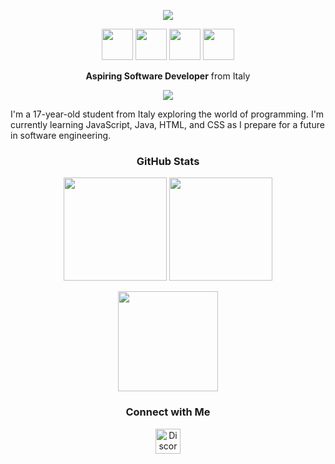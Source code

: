 <p align="center">
  <img src="https://capsule-render.vercel.app/api?text=Hi,%20I'm%20Federico&animation=fadeIn&type=waving&color=0:4b0082,100:8a2be2&height=120&fontColor=ffffff" />
</p>

<p align="center">
  <img src="https://cdn.jsdelivr.net/gh/devicons/devicon/icons/html5/html5-original.svg" width="50"/>
  <img src="https://cdn.jsdelivr.net/gh/devicons/devicon/icons/css3/css3-original.svg" width="50"/>
  <img src="https://cdn.jsdelivr.net/gh/devicons/devicon/icons/javascript/javascript-original.svg" width="50"/>
  <img src="https://cdn.jsdelivr.net/gh/devicons/devicon/icons/java/java-original.svg" width="50"/>
</p>


<p align="center">
  <b>Aspiring Software Developer</b> from Italy
</p>

<p align="center">
  <img src="https://komarev.com/ghpvc/?username=icomakcore&label=Profile%20Views&color=6f42c1&style=for-the-badge" />
</p>

I'm a 17-year-old student from Italy exploring the world of programming. I'm currently learning JavaScript, Java, HTML, and CSS as I prepare for a future in software engineering.



<h3 align="center">GitHub Stats</h3>

<p align="center">
  <img src="https://github-readme-stats.vercel.app/api?username=icomakcore&show_icons=true&theme=tokyonight" height="165"/>
  <img src="https://github-readme-stats.vercel.app/api/top-langs/?username=icomakcore&layout=compact&theme=tokyonight" height="165"/>
</p>

<p align="center">
  <img src="https://streak-stats.demolab.com?user=icomakcore&theme=tokyonight&hide_border=true" height="160"/>
</p>

<h3 align="center">Connect with Me</h3>

<p align="center">
  <!-- Discord -->
  <a href="https://discord.com/users/790204007338868756" target="_blank" style="text-decoration: none; outline: none; display: inline-block;">
    <img src="https://raw.githubusercontent.com/rahuldkjain/github-profile-readme-generator/master/src/images/icons/Social/discord.svg" alt="Discord" width="40" height="40"/>
  </a>






